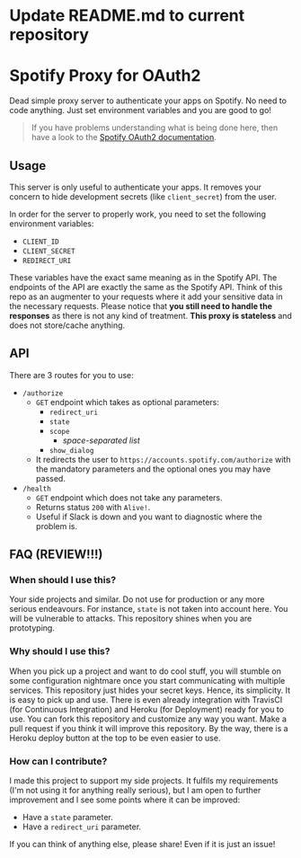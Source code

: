 # Update README.md to current repository

# Spotify Proxy for OAuth2

Dead simple proxy server to authenticate your apps on Spotify. No need to code anything. Just set environment variables and you are good to go!

> If you have problems understanding what is being done here, then have a look to the [Spotify OAuth2 documentation](https://developer.spotify.com/documentation/general/guides/authorization-guide/#authorization-code-flow).

## Usage

This server is only useful to authenticate your apps. It removes your concern to hide development secrets (like `client_secret`) from the user.

In order for the server to properly work, you need to set the following environment variables:
 - `CLIENT_ID`
 - `CLIENT_SECRET`
 - `REDIRECT_URI`
 
These variables have the exact same meaning as in the Spotify API. The endpoints of the API are exactly the same as the Spotify API. Think of this repo as an augmenter to your requests where it add your sensitive data in the necessary requests. Please notice that **you still need to handle the responses** as there is not any kind of treatment. **This proxy is stateless** and does not store/cache anything.

## API

There are 3 routes for you to use:
 - `/authorize`
   - `GET` endpoint which takes as optional parameters:
     - `redirect_uri`
     - `state`
     - `scope`
       - _space-separated list_
     - `show_dialog`
   - It redirects the user to `https://accounts.spotify.com/authorize` with the mandatory parameters and the optional ones you may have passed.
 - `/health`
   - `GET` endpoint which does not take any parameters.
   - Returns status `200` with `Alive!`.
   - Useful if Slack is down and you want to diagnostic where the problem is.

## FAQ (REVIEW!!!)

### When should I use this?

Your side projects and similar. Do not use for production or any more serious endeavours. For instance, `state` is not taken into account here. You will be vulnerable to attacks. This repository shines when you are prototyping.

### Why should I use this?

When you pick up a project and want to do cool stuff, you will stumble on some configuration nightmare once you start communicating with multiple services. This repository just hides your secret keys. Hence, its simplicity. It is easy to pick up and use. There is even already integration with TravisCI (for Continuous Integration) and Heroku (for Deployment) ready for you to use. You can fork this repository and customize any way you want. Make a pull request if you think it will improve this repository. By the way, there is a Heroku deploy button at the top to be even easier to use. 

### How can I contribute?

I made this project to support my side projects. It fulfils my requirements (I'm not using it for anything really serious), but I am open to further improvement and I see some points where it can be improved:
 - Have a `state` parameter.
 - Have a `redirect_uri` parameter.

If you can think of anything else, please share! Even if it is just an issue!
